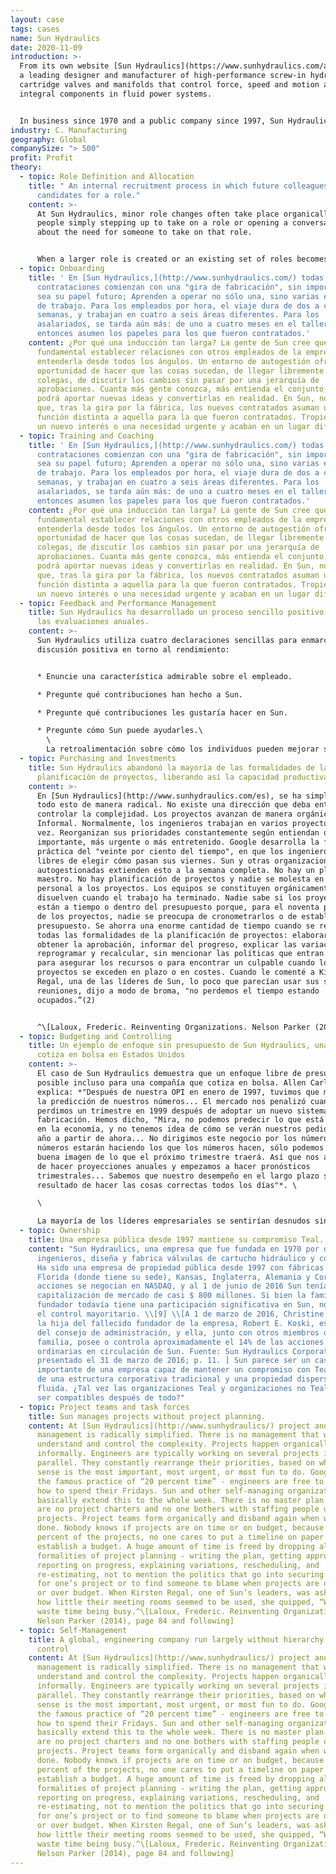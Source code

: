 ```yaml
---
layout: case
tags: cases
name: Sun Hydraulics
date: 2020-11-09
introduction: >-
  From its own website [Sun Hydraulics](https://www.sunhydraulics.com/about) is
  a leading designer and manufacturer of high-performance screw-in hydraulic
  cartridge valves and manifolds that control force, speed and motion as
  integral components in fluid power systems.


  In business since 1970 and a public company since 1997, Sun Hydraulics Corporation became Helios Technologies (NASDAQ: SNHY) in 2018. Sun Hydraulics LLC operates as a wholly owned company under the new corporate name and sells its products globally, primarily through independent distributors, to diverse markets of mobile and industrial equipment and machinery manufacturers.
industry: C. Manufacturing
geography: Global
companySize: "> 500"
profit: Profit
theory:
  - topic: Role Definition and Allocation
    title: " An internal recruitment process in which future colleagues interview
      candidates for a role."
    content: >-
      At Sun Hydraulics, minor role changes often take place organically, by
      people simply stepping up to take on a role or opening a conversation
      about the need for someone to take on that role.


      When a larger role is created or an existing set of roles becomes available (say there is a need for an automation engineer), an internal recruitment process takes place. Candidates are interviewed by the colleagues who will work most closely with the person filling the new role.
  - topic: Onboarding
    title: ' En [Sun Hydraulics,](http://www.sunhydraulics.com/) todas las nuevas
      contrataciones comienzan con una "gira de fabricación", sin importar cuál
      sea su papel futuro; Aprenden a operar no sólo una, sino varias estaciones
      de trabajo. Para los empleados por hora, el viaje dura de dos a cuatro
      semanas, y trabajan en cuatro a seis áreas diferentes. Para los
      asalariados, se tarda aún más: de uno a cuatro meses en el taller. Sólo
      entonces asumen los papeles para los que fueron contratados.'
    content: ¿Por qué una inducción tan larga? La gente de Sun cree que es
      fundamental establecer relaciones con otros empleados de la empresa para
      entenderla desde todos los ángulos. Un entorno de autogestión ofrece la
      oportunidad de hacer que las cosas sucedan, de llegar libremente a los
      colegas, de discutir los cambios sin pasar por una jerarquía de
      aprobaciones. Cuanta más gente conozca, más entienda el conjunto, más
      podrá aportar nuevas ideas y convertirlas en realidad. En Sun, no es raro
      que, tras la gira por la fábrica, los nuevos contratados asuman una
      función distinta a aquella para la que fueron contratados. Tropiezan con
      un nuevo interés o una necesidad urgente y acaban en un lugar diferente.
  - topic: Training and Coaching
    title: ' En [Sun Hydraulics,](http://www.sunhydraulics.com/) todas las nuevas
      contrataciones comienzan con una "gira de fabricación", sin importar cuál
      sea su papel futuro; Aprenden a operar no sólo una, sino varias estaciones
      de trabajo. Para los empleados por hora, el viaje dura de dos a cuatro
      semanas, y trabajan en cuatro a seis áreas diferentes. Para los
      asalariados, se tarda aún más: de uno a cuatro meses en el taller. Sólo
      entonces asumen los papeles para los que fueron contratados.'
    content: ¿Por qué una inducción tan larga? La gente de Sun cree que es
      fundamental establecer relaciones con otros empleados de la empresa para
      entenderla desde todos los ángulos. Un entorno de autogestión ofrece la
      oportunidad de hacer que las cosas sucedan, de llegar libremente a los
      colegas, de discutir los cambios sin pasar por una jerarquía de
      aprobaciones. Cuanta más gente conozca, más entienda el conjunto, más
      podrá aportar nuevas ideas y convertirlas en realidad. En Sun, no es raro
      que, tras la gira por la fábrica, los nuevos contratados asuman una
      función distinta a aquella para la que fueron contratados. Tropiezan con
      un nuevo interés o una necesidad urgente y acaban en un lugar diferente.
  - topic: Feedback and Performance Management
    title: Sun Hydraulics ha desarrollado un proceso sencillo positivo para enmarcar
      las evaluaciones anuales.
    content: >-
      Sun Hydraulics utiliza cuatro declaraciones sencillas para enmarcar una
      discusión positiva en torno al rendimiento: 


      * Enuncie una característica admirable sobre el empleado.

      * Pregunte qué contribuciones han hecho a Sun.

      * Pregunte qué contribuciones les gustaría hacer en Sun.

      * Pregunte cómo Sun puede ayudarles.\
        \
        La retroalimentación sobre cómo los individuos pueden mejorar se da en el curso natural de acontecimientos durante todo el año y no se guarda para la evaluación anual. ^\[Laloux, Frederic. Reinventing Organizations. Nelson Parker (2014), page 186]
  - topic: Purchasing and Investments
    title: Sun Hydraulics abandonó la mayoría de las formalidades de la
      planificación de proyectos, liberando así la capacidad productiva.
    content: >-
      En [Sun Hydraulics](http://www.sunhydraulics.com/es), se ha simplificado
      todo esto de manera radical. No existe una dirección que deba entender y
      controlar la complejidad. Los proyectos avanzan de manera orgánica e
      Informal. Normalmente, los ingenieros trabajan en varios proyectos a la
      vez. Reorganizan sus prioridades constantemente según entiendan qué es más
      importante, más urgente o más entretenido. Google desarrolla la famosa
      práctica del "veinte por ciento del tiempo", en que los ingenieros son
      libres de elegir cómo pasan sus viernes. Sun y otras organizaciones
      autogestionadas extienden esto a la semana completa. No hay un plan
      maestro. No hay planificación de proyectos y nadie se molesta en asignar
      personal a los proyectos. Los equipos se constituyen orgánicamente y se
      disuelven cuando el trabajo ha terminado. Nadie sabe si los proyectos
      están a tiempo o dentro del presupuesto porque, para el noventa por ciento
      de los proyectos, nadie se preocupa de cronometrarlos o de establecer un
      presupuesto. Se ahorra una enorme cantidad de tiempo cuando se renuncia a
      todas las formalidades de la planificación de proyectos: elaborar un plan,
      obtener la aprobación, informar del progreso, explicar las variaciones,
      reprogramar y recalcular, sin mencionar las políticas que entran en juego
      para asegurar los recursos o para encontrar un culpable cuando los
      proyectos se exceden en plazo o en costes. Cuando le comenté a Kirsten
      Regal, una de las líderes de Sun, lo poco que parecían usar sus salas de
      reuniones, dijo a modo de broma, "no perdemos el tiempo estando
      ocupados.”(2)


      ^\[Laloux, Frederic. Reinventing Organizations. Nelson Parker (2014), page 84 and following]
  - topic: Budgeting and Controlling
    title: Un ejemplo de enfoque sin presupuesto de Sun Hydraulics, una empresa que
      cotiza en bolsa en Estados Unidos
    content: >-
      El caso de Sun Hydraulics demuestra que un enfoque libre de presupuesto es
      posible incluso para una compañía que cotiza en bolsa. Allen Carlson, CEO,
      explica: *"Después de nuestra OPI en enero de 1997, tuvimos que mejorar en
      la predicción de nuestros números... El mercado nos penalizó cuando
      perdimos un trimestre en 1999 después de adoptar un nuevo sistema de
      fabricación. Hemos dicho, "Mira, no podemos predecir lo que está pasando
      en la economía, y no tenemos idea de cómo se verán nuestros pedidos en un
      año a partir de ahora... No dirigimos este negocio por los números. Los
      números estarán haciendo los que los números hacen, sólo podemos darle una
      buena imagen de lo que el próximo trimestre traerá. Así que nos alejamos
      de hacer proyecciones anuales y empezamos a hacer pronósticos
      trimestrales... Sabemos que nuestro desempeño en el largo plazo será el
      resultado de hacer las cosas correctas todos los días"*. \

      \

      La mayoría de los líderes empresariales se sentirían desnudos sin presupuestos y pronósticos. Cuando le hicieron esta pregunta a Carlson: “¿Cómo manejas el hecho de que no manejar un pronóstico para comprar el desempeño de la gente? ¿Cómo sabes si los chicos de Alemania (donde Sun tiene una planta) estaban haciendo un buen trabajo el año pasado, si no tiene ningún objetivo para comparar?", Su respuesta fue pan comido: “*¿Quién sabe? ¿A quién le importa? Todos están trabajando duro, haciendo lo mejor que pueden. Tenemos buenas personas en todos los lugares alrededor del mundo y si necesito ese tipo de tarjeta de puntuación, probablemente tengo la persona equivocada. Esa es la forma en que operamos. ... Si soy el jefe de ventas de Sun en los EE.UU. y me preguntas qué es el pronóstico, no tengo ni idea! ¿Cómo podría generar uno de todos modos? ... Al final del día, hay mucho fuera de su control. ... Es imposible predecir lo impredecible.”*
  - topic: Ownership
    title: Una empresa pública desde 1997 mantiene su compromiso Teal.
    content: "Sun Hydraulics, una empresa que fue fundada en 1970 por dos
      ingenieros, diseña y fabrica válvulas de cartucho hidráulico y colectores.
      Ha sido una empresa de propiedad pública desde 1997 con fábricas en
      Florida (donde tiene su sede), Kansas, Inglaterra, Alemania y Corea. Sus
      acciones se negocian en NASDAQ, y al 1 de junio de 2016 Sun tenía una
      capitalización de mercado de casi $ 800 millones. Si bien la familia del
      fundador todavía tiene una participación significativa en Sun, no ejercen
      el control mayoritario. \\[9] \\[A 1 de marzo de 2016, Christine L. Koski,
      la hija del fallecido fundador de la empresa, Robert E. Koski, es miembro
      del consejo de administración, y ella, junto con otros miembros de su
      familia, posee o controla aproximadamente el 14% de las acciones
      ordinarias en circulación de Sun. Fuente: Sun Hydraulics Corporation 10-K
      presentado el 31 de marzo de 2016; p. 11. ] Sun parece ser un caso
      importante de una empresa capaz de mantener un compromiso con Teal a pesar
      de una estructura corporativa tradicional y una propiedad dispersa y
      fluida. ¿Tal vez las organizaciones Teal y organizaciones no Teal pueden
      ser compatibles después de todo?"
  - topic: Project teams and task forces
    title: Sun manages projects without project planning.
    content: At [Sun Hydraulics](http://www.sunhydraulics/) project and investment
      management is radically simplified. There is no management that wants to
      understand and control the complexity. Projects happen organically and
      informally. Engineers are typically working on several projects in
      parallel. They constantly rearrange their priorities, based on what they
      sense is the most important, most urgent, or most fun to do. Google has
      the famous practice of “20 percent time” - engineers are free to decide
      how to spend their Fridays. Sun and other self-managing organizations
      basically extend this to the whole week. There is no master plan. There
      are no project charters and no one bothers with staffing people on
      projects. Project teams form organically and disband again when work is
      done. Nobody knows if projects are on time or on budget, because for 90
      percent of the projects, no one cares to put a timeline on paper or to
      establish a budget. A huge amount of time is freed by dropping all the
      formalities of project planning - writing the plan, getting approval,
      reporting on progress, explaining variations, rescheduling, and
      re-estimating, not to mention the politics that go into securing resources
      for one’s project or to find someone to blame when projects are over time
      or over budget. When Kirsten Regal, one of Sun’s leaders, was asked about
      how little their meeting rooms seemed to be used, she quipped, “We don’t
      waste time being busy.^\[Laloux, Frederic. Reinventing Organizations.
      Nelson Parker (2014), page 84 and following]
  - topic: Self-Management
    title: A global, engineering company run largely without hierarchy or central
      control
    content: At [Sun Hydraulics](http://www.sunhydraulics/) project and investment
      management is radically simplified. There is no management that wants to
      understand and control the complexity. Projects happen organically and
      informally. Engineers are typically working on several projects in
      parallel. They constantly rearrange their priorities, based on what they
      sense is the most important, most urgent, or most fun to do. Google has
      the famous practice of “20 percent time” - engineers are free to decide
      how to spend their Fridays. Sun and other self-managing organizations
      basically extend this to the whole week. There is no master plan. There
      are no project charters and no one bothers with staffing people on
      projects. Project teams form organically and disband again when work is
      done. Nobody knows if projects are on time or on budget, because for 90
      percent of the projects, no one cares to put a timeline on paper or to
      establish a budget. A huge amount of time is freed by dropping all the
      formalities of project planning - writing the plan, getting approval,
      reporting on progress, explaining variations, rescheduling, and
      re-estimating, not to mention the politics that go into securing resources
      for one’s project or to find someone to blame when projects are over time
      or over budget. When Kirsten Regal, one of Sun’s leaders, was asked about
      how little their meeting rooms seemed to be used, she quipped, “We don’t
      waste time being busy.^\[Laloux, Frederic. Reinventing Organizations.
      Nelson Parker (2014), page 84 and following]
---
```

